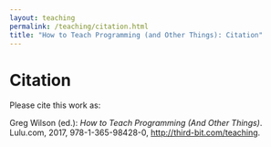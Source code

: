 ```yaml
---
layout: teaching
permalink: /teaching/citation.html
title: "How to Teach Programming (and Other Things): Citation"
---
```


# Citation

Please cite this work as:

<!--| \vspace*{\baselineskip} |-->

<!--| \noindent |-->
Greg Wilson (ed.): *How to Teach Programming (And Other Things)*.
Lulu.com, 2017, 978-1-365-98428-0,
<http://third-bit.com/teaching>.
